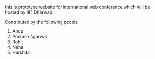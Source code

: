 this is prototype website for international web conference which will be hosted by IIIT Dharwad

Contributed by the following people 
1. Anup 
2. Prakash Agarwal
3. Rohit
4. Neha
5. Harshita
